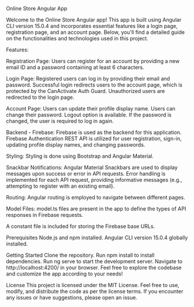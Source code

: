 Online Store Angular App

Welcome to the Online Store Angular app! This app is built using Angular CLI version 15.0.4 and incorporates essential features like a login page, registration page, and an account page. Below, you'll find a detailed guide on the functionalities and technologies used in this project.

Features:

Registration Page:
Users can register for an account by providing a new email ID and a password containing at least 6 characters.

Login Page:
Registered users can log in by providing their email and password.
Successful login redirects users to the account page, which is protected by the CanActivate Auth Guard. Unauthorized users are redirected to the login page.

Account Page:
Users can update their profile display name.
Users can change their password.
Logout option is available.
If the password is changed, the user is required to log in again.

Backend - Firebase:
Firebase is used as the backend for this application.
Firebase Authentication REST API is utilized for user registration, sign-in, updating profile display names, and changing passwords.

Styling:
Styling is done using Bootstrap and Angular Material.

Snackbar Notifications:
Angular Material Snackbars are used to display messages upon success or error in API requests.
Error handling is implemented for each API request, providing informative messages (e.g., attempting to register with an existing email).

Routing:
Angular routing is employed to navigate between different pages.

Model Files:
model.ts files are present in the app to define the types of API responses in Firebase requests.

A constant file is included for storing the Firebase base URLs.

Prerequisites
Node.js and npm installed.
Angular CLI version 15.0.4 globally installed.

Getting Started
Clone the repository.
Run npm install to install dependencies.
Run ng serve to start the development server.
Navigate to http://localhost:4200/ in your browser.
Feel free to explore the codebase and customize the app according to your needs!

License
This project is licensed under the MIT License. Feel free to use, modify, and distribute the code as per the license terms. If you encounter any issues or have suggestions, please open an issue.
